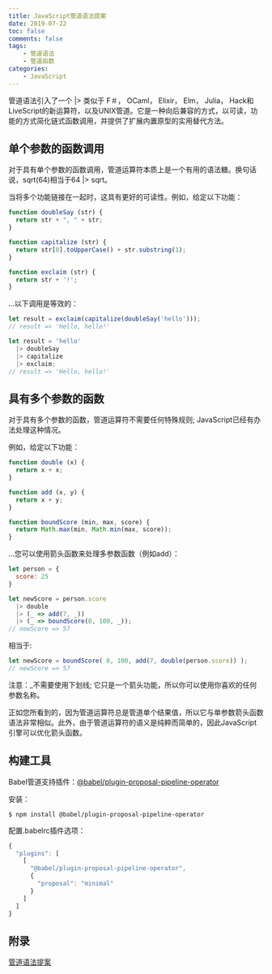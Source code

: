 ```yaml
---
title: JavaScript管道语法提案
date: 2019-07-22
toc: false
comments: false
tags:
    - 管道语法
    - 管道函数
categories:
    - JavaScript
---
```


管道语法引入了一个 |> 类似于 F＃， OCaml， Elixir， Elm， Julia， Hack和LiveScript的新运算符，以及UNIX管道。它是一种向后兼容的方式，以可读，功能的方式简化链式函数调用，并提供了扩展内置原型的实用替代方法。

<!--more-->

## 单个参数的函数调用

对于具有单个参数的函数调用，管道运算符本质上是一个有用的语法糖。换句话说，sqrt(64)相当于64 |> sqrt。

当将多个功能链接在一起时，这具有更好的可读性。例如，给定以下功能：
```js
function doubleSay (str) {
  return str + ", " + str;
}

function capitalize (str) {
  return str[0].toUpperCase() + str.substring(1);
}

function exclaim (str) {
  return str + '!';
}
```

...以下调用是等效的：
```js
let result = exclaim(capitalize(doubleSay('hello')));
// result => 'Hello, hello!'

let result = 'hello'
  |> doubleSay
  |> capitalize
  |> exclaim;
// result => 'Hello, hello!'
```

## 具有多个参数的函数

对于具有多个参数的函数，管道运算符不需要任何特殊规则; JavaScript已经有办法处理这种情况。

例如，给定以下功能：
```js
function double (x) {
  return x + x;
}

function add (x, y) {
  return x + y;
}

function boundScore (min, max, score) {
  return Math.max(min, Math.min(max, score));
}
```
...您可以使用箭头函数来处理多参数函数（例如add）：
```js
let person = {
  score: 25
}

let newScore = person.score
  |> double
  |> (_ => add(7, _))
  |> (_ => boundScore(0, 100, _));
// newScore => 57
```
相当于:
```js
let newScore = boundScore( 0, 100, add(7, double(person.score)) );
// newScore => 57
```
注意：_不需要使用下划线; 它只是一个箭头功能，所以你可以使用你喜欢的任何参数名称。

正如您所看到的，因为管道运算符总是管道单个结果值，所以它与单参数箭头函数语法非常相似。此外，由于管道运算符的语义是纯粹而简单的，因此JavaScript引擎可以优化箭头函数。

## 构建工具

Babel管道支持插件：[@babel/plugin-proposal-pipeline-operator](https://babeljs.io/docs/en/next/babel-plugin-proposal-pipeline-operator.html)

安装：
```
$ npm install @babel/plugin-proposal-pipeline-operator
```

配置.babelrc插件选项：
```js
{
  "plugins": [
    [
      "@babel/plugin-proposal-pipeline-operator",
      {
        "proposal": "minimal"
      }
    ]
  ]
}
```

## 附录
[管道语法提案](https://github.com/tc39/proposal-pipeline-operator)
